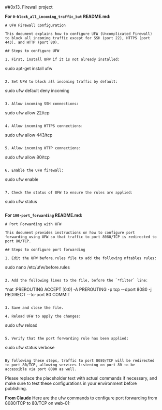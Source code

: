 ##0x13. Firewall project

**For `0-block_all_incoming_traffic_but` README.md:**

```
# UFW Firewall Configuration

This document explains how to configure UFW (Uncomplicated Firewall) to block all incoming traffic except for SSH (port 22), HTTPS (port 443), and HTTP (port 80).

## Steps to configure UFW

1. First, install UFW if it is not already installed:
   ```
   sudo apt-get install ufw
   ```

2. Set UFW to block all incoming traffic by default:
   ```
   sudo ufw default deny incoming
   ```

3. Allow incoming SSH connections:
   ```
   sudo ufw allow 22/tcp
   ```

4. Allow incoming HTTPS connections:
   ```
   sudo ufw allow 443/tcp
   ```

5. Allow incoming HTTP connections:
   ```
   sudo ufw allow 80/tcp
   ```

6. Enable the UFW firewall:
   ```
   sudo ufw enable
   ```

7. Check the status of UFW to ensure the rules are applied:
   ```
   sudo ufw status
   ```
```

**For `100-port_forwarding` README.md:**

```
# Port Forwarding with UFW

This document provides instructions on how to configure port forwarding using UFW so that traffic to port 8080/TCP is redirected to port 80/TCP.

## Steps to configure port forwarding

1. Edit the UFW before.rules file to add the following nftables rules:
   ```
   sudo nano /etc/ufw/before.rules
   ```

2. Add the following lines to the file, before the `*filter` line:
   ```
   *nat
   :PREROUTING ACCEPT [0:0]
   -A PREROUTING -p tcp --dport 8080 -j REDIRECT --to-port 80
   COMMIT
   ```

3. Save and close the file.

4. Reload UFW to apply the changes:
   ```
   sudo ufw reload
   ```

5. Verify that the port forwarding rule has been applied:
   ```
   sudo ufw status verbose
   ```

By following these steps, traffic to port 8080/TCP will be redirected to port 80/TCP, allowing services listening on port 80 to be accessible via port 8080 as well.
```

Please replace the placeholder text with actual commands if necessary, and make sure to test these configurations in your environment before publishing.

**From Claude**  Here are the ufw commands to configure port forwarding from 8080/TCP to 80/TCP on web-01:

```
